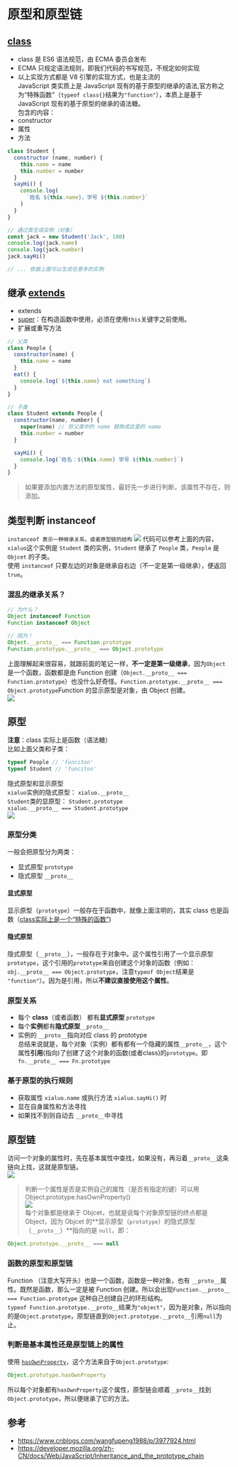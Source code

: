 # 原型和原型链
## [class](https://developer.mozilla.org/zh-CN/docs/Web/JavaScript/Reference/Classes)
- class 是 ES6 语法规范，由 ECMA 委员会发布
- ECMA 只规定语法规则，即我们代码的书写规范，不规定如何实现
- 以上实现方式都是 V8 引擎的实现方式，也是主流的  
JavaScript 类实质上是 JavaScript 现有的基于原型的继承的语法,官方称之为“特殊函数”（`typeof class{}`结果为`"function"`），本质上是基于 JavaScript 现有的基于原型的继承的语法糖。  
包含的内容：
- constructor
- 属性
- 方法
```javascript
class Student {
  constructor (name, number) {
    this.name = name
    this.number = number
  }
  sayHi() {
    console.log(
      `姓名 ${this.name}，学号 ${this.number}`
    )
  }
}

// 通过类生成实例（对象）
const jack = new Student('Jack', 100)
console.log(jack.name)
console.log(jack.number)
jack.sayHi()

// ... 依据上面可以生成任意多的实例
```

## 继承 [extends](https://developer.mozilla.org/zh-CN/docs/Web/JavaScript/Reference/Classes/extends)
- extends
- [super](https://developer.mozilla.org/zh-CN/docs/Web/JavaScript/Reference/Operators/super)：在构造函数中使用，必须在使用`this`关键字之前使用。
- 扩展或重写方法
```javascript
// 父类
class People {
  constructor(name) {
    this.name = name
  }
  eat() {
    console.log(`${this.name} eat something`)
  }
}

// 子类
class Student extends People {
  constructor(name, number) {
    super(name) // 将父类中的 name 替换成这里的 name
    this.number = number
  }

  sayHi() {
    console.log(`姓名：${this.name} 学号 ${this.number}`)
  }
}
```
> 如果要添加内置方法的原型属性，最好先一步进行判断，该属性不存在，则添加。

## 类型判断 instanceof
`instanceof 表示一种继承关系，或者原型链的结构`
![](images/2020-04-16-15-39-58.png)
代码可以参考上面的内容，`xialuo`这个实例是 `Student` 类的实例，`Student` 继承了 `People` 类，`People` 是 `Objcet` 的子类。  
使用 `instanceof` 只要左边的对象是继承自右边（不一定是第一级继承），便返回 `true`。
### 混乱的继承关系？
```javascript
// 为什么？
Object instanceof Function
Function instanceof Object

// 因为！
Object.__proto__ === Function.prototype
Function.prototype.__proto__ === Object.prototype
```
上面理解起来很容易，就跟前面的笔记一样，**不一定是第一级继承**，因为`Object`是一个函数，函数都是由 Function 创建（`Object.__proto__ === Function.prototype`）也没什么好奇怪。`Function.prototype.__proto__ === Object.prototype`Function 的显示原型是对象，由 Object 创建。  
![](images/2020-08-01-16-40-46.png)

## 原型
**注意**：class 实际上是函数（语法糖）  
比如上面父类和子类：  
```javascript
typeof People // 'funciton'
typeof Student // 'funciton'
```
隐式原型和显示原型  
`xialuo`实例的隐式原型： `xialuo.__proto__`  
`Student`类的显原型： `Student.prototype`  
`xialuo.__proto__ === Student.prototype`  
![](images/2020-04-16-15-57-32.png)
### 原型分类
一般会把原型分为两类：
- 显式原型 `prototype`
- 隐式原型 `__proto__`  
#### 显式原型
显示原型（`prototype`）一般存在于函数中，就像上面注明的，其实 class 也是函数（[class实际上是一个“特殊的函数”](https://developer.mozilla.org/zh-CN/docs/Web/JavaScript/Reference/Classes))

#### 隐式原型
隐式原型（`__proto__`），一般存在于对象中。这个属性引用了一个显示原型`prototype`，这个引用的`prototype`来自创建这个对象的函数（例如：`obj.__proto__ === Object.prototype`，注意`typeof Object`结果是 `"function"`）。因为是引用，所以**不建议直接使用这个属性**。
### 原型关系
- 每个 **class**（或者函数） 都有**显式原型** `prototype`
- 每个**实例**都有**隐式原型**`__proto__`
- 实例的 `__proto__`指向对应 class 的 prototype  
总结来说就是，每个对象（实例）都有都有一个隐藏的属性`__proto__`，这个属性**引用**(指向)了创建了这个对象的函数(或者class)的`prototype`。即`fn.__proto__ === Fn.prototype`
### 基于原型的执行规则
- 获取属性 `xialuo.name` 或执行方法 `xialuo.sayHi()` 时
- 显在自身属性和方法寻找
- 如果找不到则自动去 `__proto__`中寻找

## 原型链
访问一个对象的属性时，先在基本属性中查找，如果没有，再沿着`__proto__`这条链向上找，这就是原型链。  
![](images/2020-04-16-16-06-15.png)  
> 判断一个属性是否是实例自己的属性（是否有指定的键）可以用 Object.prototype.hasOwnProperty()  
![](images/2020-04-16-16-24-19.png)  
每个对象都是继承于 Objcet，也就是说每个对象原型链的终点都是 Object，因为 Objcet 的**显示原型（`prototype`）的隐式原型（`__proto__`）**指向的是 `null`，即：
```javascript
Object.prototype.__proto__ === null
```
### 函数的原型和原型链
Function （注意大写开头）也是一个函数，函数是一种对象，也有 `__proto__`属性。既然是函数，那么一定是被 Function 创建。所以会出现`Function.__proto__ === Function.prototype` 这种自己创建自己的环形结构。  
`typeof Function.prototype.__proto__`结果为`"object"`，因为是对象，所以指向的是`Object.prototype`，原型链直到`Object.prototype.__proto__`引用`null`为止。

### 判断是基本属性还是原型链上的属性
使用 [`hasOwnProperty`](https://developer.mozilla.org/zh-CN/docs/Web/JavaScript/Reference/Global_Objects/Object/hasOwnProperty)，这个方法来自于`Object.prototype`:
```javascript
Object.prototype.hasOwnProperty
```
所以每个对象都有`hasOwnProperty`这个属性，原型链会顺着`__proto__`找到`Object.prototype`，所以便继承了它的方法。


## 参考
- https://www.cnblogs.com/wangfupeng1988/p/3977924.html
- https://developer.mozilla.org/zh-CN/docs/Web/JavaScript/Inheritance_and_the_prototype_chain